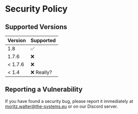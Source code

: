 # Security Policy

## Supported Versions

| Version | Supported          |
| ------- | ------------------ |
| 1.8     | :white_check_mark: |
| 1.7.6   | :x:                |
| < 1.7.6 | :x:                |
| < 1.4   | :x: Really?        |

## Reporting a Vulnerability

If you have found a security bug, please report it immediately at moritz.walter@the-systems.eu or on our Discord server.
